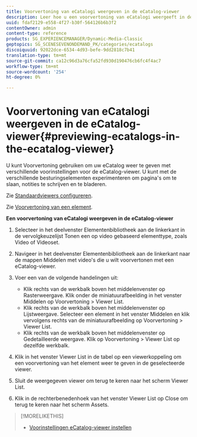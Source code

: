 ```yaml
---
title: Voorvertoning van eCatalogi weergeven in de eCatalog-viewer
description: Leer hoe u een voorvertoning van eCatalogi weergeeft in de eCatalog-viewer.
uuid: fdaf2129-e558-4f27-b30f-564126b6b3f2
contentOwner: admin
content-type: reference
products: SG_EXPERIENCEMANAGER/Dynamic-Media-Classic
geptopics: SG_SCENESEVENONDEMAND_PK/categories/ecatalogs
discoiquuid: 92022dce-6534-4d93-befe-9dd2818c7b41
translation-type: tm+mt
source-git-commit: ca12c96d3a76cfa52fd930d190476cb6fc4f4ac7
workflow-type: tm+mt
source-wordcount: '254'
ht-degree: 0%

---
```



# Voorvertoning van eCatalogi weergeven in de eCatalog-viewer{#previewing-ecatalogs-in-the-ecatalog-viewer}

U kunt Voorvertoning gebruiken om uw eCatalog weer te geven met verschillende voorinstellingen voor de eCatalog-viewer. U kunt met de verschillende besturingselementen experimenteren om pagina&#39;s om te slaan, notities te schrijven en te bladeren.

Zie [Standaardviewers configureren](application-setup.md#configuring_default_viewers).

Zie [Voorvertoning van een element](previewing-asset.md#previewing_an_asset).

**Een voorvertoning van eCatalogi weergeven in de eCatalog-viewer**

1. Selecteer in het deelvenster Elementenbibliotheek aan de linkerkant in de vervolgkeuzelijst Tonen een op video gebaseerd elementtype, zoals Video of Videoset.
1. Navigeer in het deelvenster Elementenbibliotheek aan de linkerkant naar de mappen Middelen met video&#39;s die u wilt voorvertonen met een eCatalog-viewer.
1. Voer een van de volgende handelingen uit:

   * Klik rechts van de werkbalk boven het middelenvenster op Rasterweergave. Klik onder de miniatuurafbeelding in het venster Middelen op Voorvertoning > Viewer List.
   * Klik rechts van de werkbalk boven het middelenvenster op Lijstweergave. Selecteer een element in het venster Middelen en klik vervolgens rechts van de miniatuurafbeelding op Voorvertoning > Viewer List.
   * Klik rechts van de werkbalk boven het middelenvenster op Gedetailleerde weergave. Klik op Voorvertoning > Viewer List op dezelfde werkbalk.

1. Klik in het venster Viewer List in de tabel op een viewerkoppeling om een voorvertoning van het element weer te geven in de geselecteerde viewer.
1. Sluit de weergegeven viewer om terug te keren naar het scherm Viewer List.
1. Klik in de rechterbenedenhoek van het venster Viewer List op Close om terug te keren naar het scherm Assets.

>[!MORELIKETHIS]
>
>* [Voorinstellingen eCatalog-viewer instellen](setting-ecatalog-viewer-presets.md#setting_up_ecatalog_viewer_presets)

